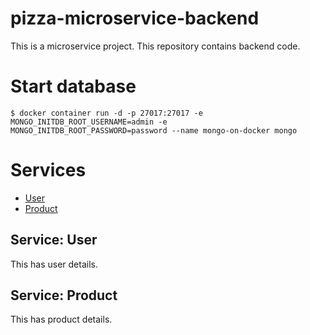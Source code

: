 # pizza-microservice-backend
This is a microservice project. This repository contains backend code.

# Start database

```
$ docker container run -d -p 27017:27017 -e MONGO_INITDB_ROOT_USERNAME=admin -e MONGO_INITDB_ROOT_PASSWORD=password --name mongo-on-docker mongo
```

# Services
  * [User](#service-user)
  * [Product](#service-product)

## Service: User

This has user details.

## Service: Product

This has product details.
